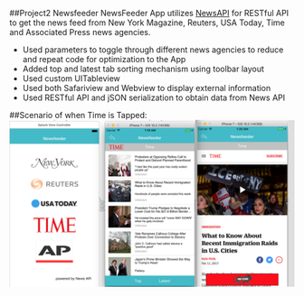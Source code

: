 ##Project2 Newsfeeder 
NewsFeeder App utilizes [NewsAPI](https://newsapi.org/) for RESTful API to get the news feed from New York Magazine, Reuters, USA Today, Time and Associated Press news agencies.

* Used parameters to toggle through different news agencies to reduce and repeat code for optimization to the App
* Added top and latest tab sorting mechanism using toolbar layout
* Used custom UITableview
* Used both Safariview and Webview to display external information
* Used RESTful API and jSON serialization to obtain data from News API

##Scenario of when Time is Tapped: 
![](./images/NewsAPI.png)
